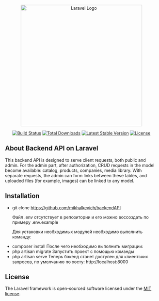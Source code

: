 <p align="center"><a href="https://laravel.com" target="_blank"><img src="https://raw.githubusercontent.com/laravel/art/master/logo-lockup/5%20SVG/2%20CMYK/1%20Full%20Color/laravel-logolockup-cmyk-red.svg" width="400" alt="Laravel Logo"></a></p>

<p align="center">
<a href="https://travis-ci.org/laravel/framework"><img src="https://travis-ci.org/laravel/framework.svg" alt="Build Status"></a>
<a href="https://packagist.org/packages/laravel/framework"><img src="https://img.shields.io/packagist/dt/laravel/framework" alt="Total Downloads"></a>
<a href="https://packagist.org/packages/laravel/framework"><img src="https://img.shields.io/packagist/v/laravel/framework" alt="Latest Stable Version"></a>
<a href="https://packagist.org/packages/laravel/framework"><img src="https://img.shields.io/packagist/l/laravel/framework" alt="License"></a>
</p>

## About Backend API on Laravel

This backend API is designed to serve client requests, both public and admin. For the admin part, after authorization, CRUD requests in the model become available: catalog, products, companies, media library. With separate requests, the admin can form links between these tables, and uploaded files (for example, images) can be linked to any model.

## Installation
- git clone https://github.com/mikhalkevich/backendAPI
  <p>Файл .env отсутствует в репозитории и его можно воссоздать по примеру .env.example</p>
  <p>Для установки необходимых модулей необходимо выполнить команду:</p>
- composer install
После чего необходимо выполнить миграции:
- php artisan migrate
Запустить проект с помощью команды
- php artisan serve
Теперь бэкенд станет доступен для клиентских запросов, по умолчанию по хосту: http://localhost:8000

## License

The Laravel framework is open-sourced software licensed under the [MIT license](https://opensource.org/licenses/MIT).
